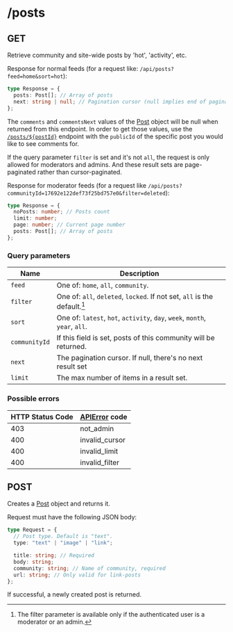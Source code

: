 # /posts

## GET

Retrieve community and site-wide posts by 'hot', 'activity', etc.

Response for normal feeds (for a request like: `/api/posts?feed=home&sort=hot`):

```ts
type Response = {
  posts: Post[]; // Array of posts
  next: string | null; // Pagination cursor (null implies end of pagination)
};
```

The `comments` and `commentsNext` values of the [Post](/types#post) object will be null when returned from this endpoint. In order to get those values, use the [`/posts/${postId}`](/endpoints/posts/posts-postId) endpoint with the `publicId` of the specific post you would like to see comments for.

If the query parameter `filter` is set and it's not `all`, the request is only allowed for moderators and admins. And these result sets are page-paginated rather than cursor-paginated.

Response for moderator feeds (for a request like `/api/posts?communityId=17692e122def73f25bd757e0&filter=deleted`):

```ts
type Response = {
  noPosts: number; // Posts count
  limit: number;
  page: number; // Current page number
  posts: Post[]; // Array of posts
};
```

### Query parameters

| Name          | Description                                                                 |
| ------------- | --------------------------------------------------------------------------- |
| `feed`        | One of: `home`, `all`, `community`.                                         |
| `filter`      | One of: `all`, `deleted`, `locked`. If not set, `all` is the default.[^1]   |
| `sort`        | One of: `latest`, `hot`, `activity`, `day`, `week`, `month`, `year`, `all`. |
| `communityId` | If this field is set, posts of this community will be returned.             |
| `next`        | The pagination cursor. If null, there's no next result set                  |
| `limit`       | The max number of items in a result set.                                    |

[^1]:
    The filter parameter is available only if the authenticated user is a
    moderator or an admin.

### Possible errors

| HTTP Status Code | [APIError](/errors/) code |
| ---------------- | ------------------------- |
| 403              | not_admin                 |
| 400              | invalid_cursor            |
| 400              | invalid_limit             |
| 400              | invalid_filter            |

## POST

Creates a [Post](/types#post) object and returns it.

Request must have the following JSON body:

```ts
type Request = {
  // Post type. Default is "text".
  type: "text" | "image" | "link";

  title: string; // Required
  body: string;
  community: string; // Name of community, required
  url: string; // Only valid for link-posts
};
```

If successful, a newly created post is returned.
